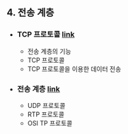 ## 4. 전송 계층
- ### TCP 프로토콜 [link](4-1.%20TCP%20Protocol)
  - 전송 계층의 기능
  - TCP 프로토콜
  - TCP 프로토콜을 이용한 데이터 전송

- ### 전송 계층 [link](4-2.%20Transport%20Layer)
  - UDP 프로토콜
  - RTP 프로토콜
  - OSI TP 프로토콜